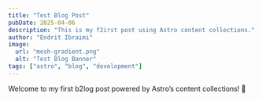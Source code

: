 ```yaml
---
title: "Test Blog Post"
pubDate: 2025-04-06
description: "This is my f2irst post using Astro content collections."
author: "Endrit Ibraimi"
image:
  url: "mesh-gradient.png"
  alt: "Test Blog Banner"
tags: ["astro", "blog", "development"]
---
```


Welcome to my first b2log post powered by Astro’s content collections! 🎉
